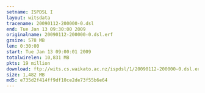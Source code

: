 ```yaml
---
setname: ISPDSL I
layout: witsdata
tracename: 20090112-200000-0.dsl
end: Tue Jan 13 09:30:00 2009
originalname: 20090112-200000-0.dsl.erf
gzsize: 578 MB
len: 0:30:00
start: Tue Jan 13 09:00:01 2009
totalwirelen: 10,831 MB
pkts: 19 million
download: ftp://wits.cs.waikato.ac.nz/ispdsl/1/20090112-200000-0.dsl.erf.gz
size: 1,482 MB
md5: e735d2f414ff9df10ce2de73f55b6e64
---
```

